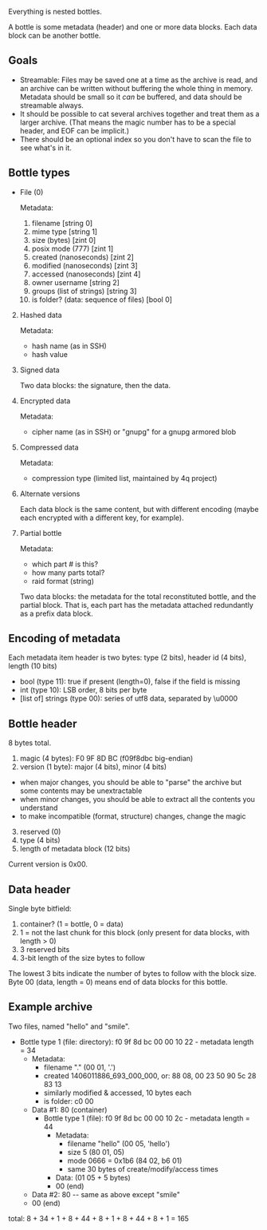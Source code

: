 
Everything is nested bottles.

A bottle is some metadata (header) and one or more data blocks. Each data block can be another bottle.

## Goals

- Streamable: Files may be saved one at a time as the archive is read, and an archive can be written without buffering the whole thing in memory. Metadata should be small so it *can* be buffered, and data should be streamable always.
- It should be possible to cat several archives together and treat them as a larger archive. (That means the magic number has to be a special header, and EOF can be implicit.)
- There should be an optional index so you don't have to scan the file to see what's in it.

## Bottle types

- File (0)

    Metadata:
    1. filename [string 0]
    2. mime type [string 1]
    3. size (bytes) [zint 0]
    4. posix mode (777) [zint 1]
    5. created (nanoseconds) [zint 2]
    6. modified (nanoseconds) [zint 3]
    7. accessed (nanoseconds) [zint 4]
    8. owner username [string 2]
    9. groups (list of strings) [string 3]
    10. is folder? (data: sequence of files) [bool 0]

2. Hashed data

    Metadata:
    - hash name (as in SSH)
    - hash value

3. Signed data

    Two data blocks: the signature, then the data.

4. Encrypted data

    Metadata:
    - cipher name (as in SSH) or "gnupg" for a gnupg armored blob

5. Compressed data

    Metadata:
    - compression type (limited list, maintained by 4q project)

6. Alternate versions

    Each data block is the same content, but with different encoding (maybe each encrypted with a different key, for example).

7. Partial bottle

    Metadata:
    - which part # is this?
    - how many parts total?
    - raid format (string)

    Two data blocks: the metadata for the total reconstituted bottle, and the partial block. That is, each part has the metadata attached redundantly as a prefix data block.

## Encoding of metadata

Each metadata item header is two bytes: type (2 bits), header id (4 bits), length (10 bits)

- bool (type 11): true if present (length=0), false if the field is missing
- int (type 10): LSB order, 8 bits per byte
- [list of] strings (type 00): series of utf8 data, separated by \u0000

## Bottle header

8 bytes total.

1. magic (4 bytes): F0 9F 8D BC (f09f8dbc big-endian)
2. version (1 byte): major (4 bits), minor (4 bits)
  - when major changes, you should be able to "parse" the archive but some contents may be unextractable
  - when minor changes, you should be able to extract all the contents you understand
  - to make incompatible (format, structure) changes, change the magic
3. reserved (0)
4. type (4 bits)
5. length of metadata block (12 bits)

Current version is 0x00.

## Data header

Single byte bitfield:
1. container? (1 = bottle, 0 = data)
2. 1 = not the last chunk for this block (only present for data blocks, with length > 0)
3. 3 reserved bits
4. 3-bit length of the size bytes to follow

The lowest 3 bits indicate the number of bytes to follow with the block size.
Byte 00 (data, length = 0) means end of data blocks for this bottle.

## Example archive

Two files, named "hello" and "smile".

- Bottle type 1 (file: directory): f0 9f 8d bc 00 00 10 22 - metadata length = 34
  - Metadata:
    - filename "." (00 01, '.')
    - created 1406011886_693_000_000, or: 88 08, 00 23 50 90 5c 28 83 13
    - similarly modified & accessed, 10 bytes each
    - is folder: c0 00
  - Data #1: 80 (container)
    - Bottle type 1 (file): f0 9f 8d bc 00 00 10 2c - metadata length = 44
      - Metadata:
        - filename "hello" (00 05, 'hello')
        - size 5 (80 01, 05)
        - mode 0666 = 0x1b6 (84 02, b6 01)
        - same 30 bytes of create/modify/access times
      - Data: (01 05 + 5 bytes)
      - 00 (end)
  - Data #2: 80 -- same as above except "smile"
  - 00 (end)

total: 8 + 34 + 1 + 8 + 44 + 8 + 1 + 8 + 44 + 8 + 1 = 165
